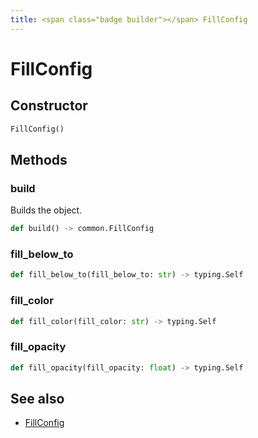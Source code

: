 ```yaml
---
title: <span class="badge builder"></span> FillConfig
---
```

# <span class="badge builder"></span> FillConfig

## Constructor

```python
FillConfig()
```
## Methods

### <span class="badge object-method"></span> build

Builds the object.

```python
def build() -> common.FillConfig
```

### <span class="badge object-method"></span> fill_below_to

```python
def fill_below_to(fill_below_to: str) -> typing.Self
```

### <span class="badge object-method"></span> fill_color

```python
def fill_color(fill_color: str) -> typing.Self
```

### <span class="badge object-method"></span> fill_opacity

```python
def fill_opacity(fill_opacity: float) -> typing.Self
```

## See also

 * <span class="badge object-type-class"></span> [FillConfig](./object-FillConfig.md)
